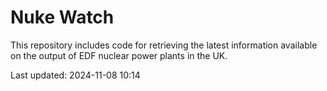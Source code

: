 # Nuke Watch

This repository includes code for retrieving the latest information available on the output of EDF nuclear power plants in the UK.

Last updated: 2024-11-08 10:14